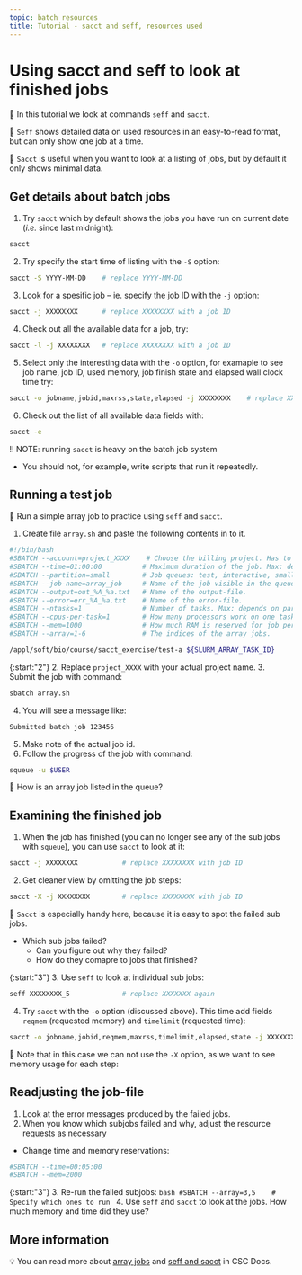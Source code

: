 ```yaml
---
topic: batch resources
title: Tutorial - sacct and seff, resources used 
---
```

# Using sacct and seff to look at finished jobs

💬 In this tutorial we look at commands `seff` and `sacct`.

💭 `Seff` shows detailed data on used resources in an easy-to-read format, but can only show one job at a time.

💭 `Sacct` is useful when you want to look at a listing of jobs, but by default it only shows minimal data.

## Get details about batch jobs

1. Try `sacct` which by default shows the jobs you have run on current date (_i.e._ since last midnight):
```bash
sacct
```
2. Try specify the start time of listing with the `-S` option:
```bash
sacct -S YYYY-MM-DD    # replace YYYY-MM-DD
```
3. Look for a spesific job – ie. specify the job ID with the `-j` option:
```bash
sacct -j XXXXXXXX      # replace XXXXXXXX with a job ID
```
4. Check out all the available data for a job, try:
```bash
sacct -l -j XXXXXXXX   # replace XXXXXXXX with a job ID
```
5. Select only the interesting data with the `-o` option, for examaple to see job name, job ID, used memory, job finish state and elapsed wall clock time try:
```bash
sacct -o jobname,jobid,maxrss,state,elapsed -j XXXXXXXX    # replace XXXXXXXX
```
6. Check out the list of all available data fields with:
```bash
sacct -e
```

‼️ NOTE: running `sacct` is heavy on the batch job system
- You should not, for example, write scripts that run it repeatedly.

## Running a test job

💬 Run a simple array job to practice using `seff` and `sacct`.

1. Create file `array.sh` and paste the following contents in to it.

```bash
#!/bin/bash
#SBATCH --account=project_XXXX    # Choose the billing project. Has to be defined!
#SBATCH --time=01:00:00          # Maximum duration of the job. Max: depends of the partition. 
#SBATCH --partition=small        # Job queues: test, interactive, small, large, longrun, hugemem, hugemem_longrun
#SBATCH --job-name=array_job     # Name of the job visible in the queue.
#SBATCH --output=out_%A_%a.txt   # Name of the output-file.
#SBATCH --error=err_%A_%a.txt    # Name of the error-file.
#SBATCH --ntasks=1               # Number of tasks. Max: depends on partition.
#SBATCH --cpus-per-task=1        # How many processors work on one task. Max: Number of CPUs per node.
#SBATCH --mem=1000               # How much RAM is reserved for job per node. Unit: MiB
#SBATCH --array=1-6              # The indices of the array jobs.

/appl/soft/bio/course/sacct_exercise/test-a ${SLURM_ARRAY_TASK_ID}
```

{:start:"2"}
2. Replace `project_XXXX` with your actual project name.
3. Submit the job with command:
```bash
sbatch array.sh
```
4. You will see a message like:
```bash
Submitted batch job 123456
```
5. Make note of the actual job id.
6. Follow the progress of the job with command:
```bash
squeue -u $USER
```

💭 How is an array job listed in the queue?

## Examining the finished job

1. When the job has finished (you can no longer see any of the sub jobs with `squeue`), you can use `sacct` to look at it:
```bash
sacct -j XXXXXXXX           # replace XXXXXXXX with job ID
```
2. Get cleaner view by omitting the job steps:
```bash
sacct -X -j XXXXXXXX        # replace XXXXXXXX with job ID
```

💬 `Sacct` is especially handy here, because it is easy to spot the 
failed sub jobs.
- Which sub jobs failed?
    - Can you figure out why they failed?
    - How do they comapre to jobs that finished?

{:start:"3"}
3. Use `seff` to look at individual sub jobs:
```bash
seff XXXXXXXX_5             # replace XXXXXXX again
```

4. Try `sacct` with the `-o` option (discussed above). This time add fields `reqmem` (requested memory) and `timelimit` (requested time):
```bash
sacct -o jobname,jobid,reqmem,maxrss,timelimit,elapsed,state -j XXXXXXXX    # replace XXXXXXXX
```

💭 Note that in this case we can not use the `-X` option, as we want to see memory usage for each step:

## Readjusting the job-file

1. Look at the error messages produced by the failed jobs.
2. When you know which subjobs failed and why, adjust the resource requests as necessary
- Change time and memory reservations:
```bash
#SBATCH --time=00:05:00
#SBATCH --mem=2000
```

{:start:"3"}
3. Re-run the failed subjobs:
    ```bash
    #SBATCH --array=3,5    # Specify which ones to run
    ```
4. Use `seff` and `sacct` to look at the jobs. How much memory and time did they use?

## More information
💡 You can read more about [array jobs](https://docs.csc.fi/computing/running/array-jobs) and [seff and sacct](https://docs.csc.fi/support/faq/how-much-memory-my-job-needs/) in CSC Docs.